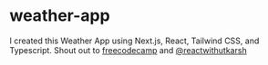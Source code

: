 # weather-app
I created this Weather App using Next.js, React, Tailwind CSS, and Typescript. Shout out to [freecodecamp](https://www.youtube.com/watch?v=KkC_wYM_Co4&t=2s) and [@reactwithutkarsh](https://www.youtube.com/channel/UCqNFQNGowoREH6V7RTtzUkA)
